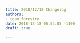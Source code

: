 ```yaml
---
title: 2018/12/18 Changelog
authors:
- team forestry
date: 2018-12-18 05:54:05 -1100
draft: true

---
```


